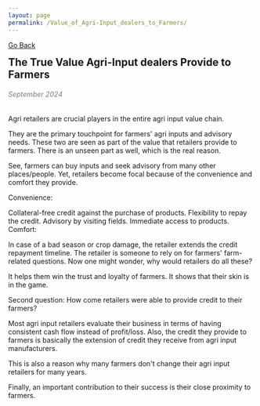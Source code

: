 ```yaml
---
layout: page
permalink: /Value_of_Agri-Input_dealers_to_Farmers/
---
```

[Go Back](/blog/)
<h2 style="margin: 0;">The True Value Agri-Input dealers Provide to Farmers</h2>
<h6 style="color: #7D7D7D;" >September 2024</h6>
Agri retailers are crucial players in the entire agri input value chain.

They are the primary touchpoint for farmers' agri inputs and advisory needs. These two are seen as part of the value that retailers provide to farmers. There is an unseen part as well, which is the real reason.

See, farmers can buy inputs and seek advisory from many other places/people. Yet, retailers become focal because of the convenience and comfort they provide.

Convenience:

Collateral-free credit against the purchase of products.
Flexibility to repay the credit.
Advisory by visiting fields.
Immediate access to products.
Comfort:

In case of a bad season or crop damage, the retailer extends the credit repayment timeline.
The retailer is someone to rely on for farmers' farm-related questions.
Now one might wonder, why would retailers do all these?

It helps them win the trust and loyalty of farmers. It shows that their skin is in the game.

Second question: How come retailers were able to provide credit to their farmers?

Most agri input retailers evaluate their business in terms of having consistent cash flow instead of profit/loss. Also, the credit they provide to farmers is basically the extension of credit they receive from agri input manufacturers.

This is also a reason why many farmers don't change their agri input retailers for many years.

Finally, an important contribution to their success is their close proximity to farmers.